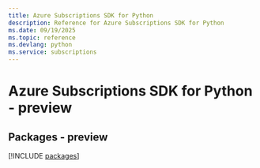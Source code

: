 ```yaml
---
title: Azure Subscriptions SDK for Python
description: Reference for Azure Subscriptions SDK for Python
ms.date: 09/19/2025
ms.topic: reference
ms.devlang: python
ms.service: subscriptions
---
```

# Azure Subscriptions SDK for Python - preview
## Packages - preview
[!INCLUDE [packages](subscriptions-index.md)]